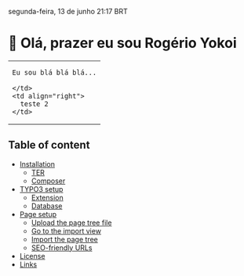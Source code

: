segunda-feira, 13 de junho 21:17 BRT
# 🤙 Olá, prazer eu sou Rogério Yokoi

<table width="100%">
  <tr>
    <td>
      
    Eu sou blá blá blá...
  
    </td>
    <td align="right">
      teste 2
    </td>
  </tr>
</table>



## Table of content

- [Installation](#installation)
    - [TER](#typo3-extension-repository)
    - [Composer](#composer)
- [TYPO3 setup](#typo3-setup)
    - [Extension](#extension)
    - [Database](#database)
- [Page setup](#page-setup)
    - [Upload the page tree file](#upload-the-page-tree-file)
    - [Go to the import view](#go-to-the-import-view)
    - [Import the page tree](#import-the-page-tree)
    - [SEO-friendly URLs](#seo-friendly-urls)
- [License](#license)
- [Links](#links)